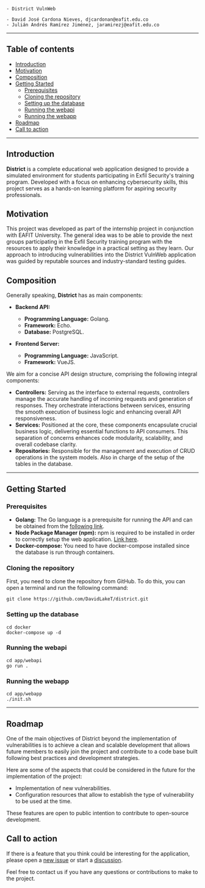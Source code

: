 
``` 
- District VulnWeb

- David José Cardona Nieves, djcardonan@eafit.edu.co
- Julián Andrés Ramírez Jiménez, jaramirezj@eafit.edu.co
```

---

## Table of contents[](#table-of-contents)
- [Introduction](#introduction)
- [Motivation](#motivation)
- [Composition](#composition)
- [Getting Started](#getting-started)
  - [Prerequisites](#prerequisites)
  - [Cloning the repository](#cloning-the-repository)
  - [Setting up the database](#setting-up-the-database)
  - [Running the webapi](#running-the-webapi)
  - [Running the webapp](#running-the-webapp)
- [Roadmap](#roadmap)
- [Call to action](#call-to-action)

---

## Introduction[](#introduction)

**District** is a complete educational web application designed to provide a simulated environment for students participating in Exfil Security's training program. Developed with a focus on enhancing cybersecurity skills, this project serves as a hands-on learning platform for aspiring security professionals.

## Motivation[](#motivation)

This project was developed as part of the internship project in conjunction with EAFIT University. The general idea was to be able to provide the next groups participating in the Exfil Security training program with the resources to apply their knowledge in a practical setting as they learn.
Our approach to introducing vulnerabilities into the District VulnWeb application was guided by reputable sources and industry-standard testing guides. 

## Composition[](#composition)

Generally speaking, **District** has as main components:

- **Backend API:**
    - **Programming Language:** Golang.
    - **Framework:** Echo.
    - **Database:** PostgreSQL.

- **Frontend Server:**
    - **Programming Language:** JavaScript.
    - **Framework:** VueJS.

We aim for a concise API design structure, comprising the following integral components:
-   **Controllers:** Serving as the interface to external requests, controllers manage the accurate handling of incoming requests and generation of responses. They orchestrate interactions between services, ensuring the smooth execution of business logic and enhancing overall API responsiveness.
-   **Services:** Positioned at the core, these components encapsulate crucial business logic, delivering essential functions to API consumers. This separation of concerns enhances code modularity, scalability, and overall codebase clarity.
-   **Repositories:** Responsible for the management and execution of CRUD operations in the system models. Also in charge of the setup of the tables in the database.

---

## Getting Started[](#getting-started)

### Prerequisites[](#prerequisites)

* **Golang:** The Go language is a prerequisite for running the API and can be obtained from the [following link](https://go.dev/doc/install).
*  **Node Package Manager (npm):** npm is required to be installed in order to correctly setup the web application. [Link here](https://www.npmjs.com/package/npm).
* **Docker-compose:** You need to have docker-compose installed since the database is run through containers.

### Cloning the repository[](#cloning-the-repository)

First, you need to clone the repository from GitHub. To do this, you can open a terminal and run the following command:

```
git clone https://github.com/DavidLakeT/district.git
```

### Setting up the database[](#setting-up-the-database)

```
cd docker
docker-compose up -d
```

### Running the webapi[](#running-the-webapi)

```
cd app/webapi
go run .
```

### Running the webapp[](#running-the-webapp)

```
cd app/webapp
./init.sh
```

---

## Roadmap[](#roadmap)

One of the main objectives of District beyond the implementation of vulnerabilities is to achieve a clean and scalable development that allows future members to easily join the project and contribute to a code base built following best practices and development strategies.

Here are some of the aspects that could be considered in the future for the implementation of the project:
- Implementation of new vulnerabilities.
- Configuration resources that allow to establish the type of vulnerability to be used at the time.

These features are open to public intention to contribute to open-source development.

## Call to action[](#call-to-action)

If there is a feature that you think could be interesting for the application, please open a [new issue](https://github.com/DavidLakeT/district/issues) or start a [discussion](https://github.com/DavidLakeT/district/discussions).

Feel free to contact us if you have any questions or contributions to make to the project.
